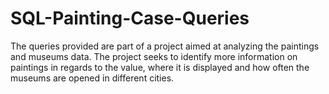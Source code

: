# SQL-Painting-Case-Queries
The queries provided are part of a project aimed at analyzing the paintings and museums data. The project seeks to identify more information on paintings in regards to the value, where it is displayed and how often the museums are opened in different cities.
